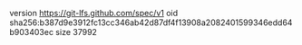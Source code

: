 version https://git-lfs.github.com/spec/v1
oid sha256:b387d9e3912fc13cc346ab42d87df4f13908a2082401599346edd64b903403ec
size 37992
